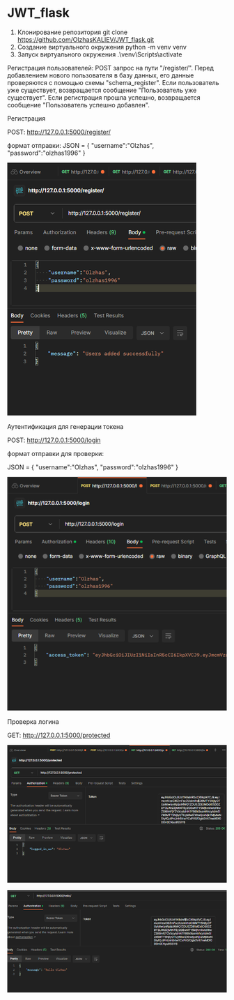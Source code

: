 # JWT_flask

1. Клонирование репозитория git clone https://github.com/OlzhasKALIEV/JWT_flask.git
2. Создание виртуального окружения python -m venv venv
3. Запуск виртуального окружения .\venv\Scripts\activate


Регистрация пользователей: POST запрос на пути "/register/". Перед добавлением нового пользователя в базу данных, его данные проверяются с помощью схемы "schema_register". Если пользователь уже существует, возвращается сообщение "Пользователь уже существует". Если регистрация прошла успешно, возвращается сообщение "Пользователь успешно добавлен".

Регистрация

POST: http://127.0.0.1:5000/register/

формат отправки: 
JSON = {
    "username":"Olzhas",
    "password":"olzhas1996"
}

![img_1.png](media/img_1.png)

Аутентификация для генерации токена

POST: http://127.0.0.1:5000/login

формат отправки для проверки: 

JSON = {
    "username":"Olzhas",
    "password":"olzhas1996"
}

![img_2.png](media/img_2.png)

Проверка логина 

GET: http://127.0.0.1:5000/protected

![img_3.png](media/img_3.png)

![img_4.png](media/img_4.png)